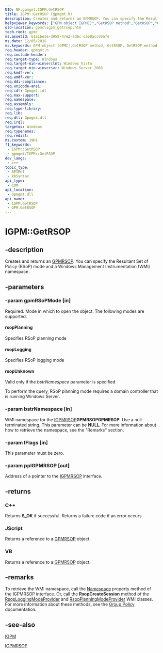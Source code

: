 ```yaml
---
UID: NF:gpmgmt.IGPM.GetRSOP
title: IGPM::GetRSOP (gpmgmt.h)
description: Creates and returns an GPMRSOP. You can specify the Resultant Set of Policy (RSoP) mode and a Windows Management Instrumentation (WMI) namespace.
helpviewer_keywords: ["GPM object [GPMC]","GetRSOP method","GetRSOP","GetRSOP method [GPMC]","GetRSOP method [GPMC]","GPM object","GetRSOP method [GPMC]","IGPM interface","IGPM interface [GPMC]","GetRSOP method","IGPM.GetRSOP","IGPM::GetRSOP","_win32_igpm_getrsop","gpmc.igpm_getrsop","gpmgmt/IGPM::GetRSOP","rsopLogging","rsopPlanning","rsopUnknown"]
old-location: gpmc\igpm_getrsop.htm
tech.root: gpmc
ms.assetid: 61a1be3e-d959-47e2-ad6c-ca00accd0afe
ms.date: 12/05/2018
ms.keywords: GPM object [GPMC],GetRSOP method, GetRSOP, GetRSOP method [GPMC], GetRSOP method [GPMC],GPM object, GetRSOP method [GPMC],IGPM interface, IGPM interface [GPMC],GetRSOP method, IGPM.GetRSOP, IGPM::GetRSOP, _win32_igpm_getrsop, gpmc.igpm_getrsop, gpmgmt/IGPM::GetRSOP, rsopLogging, rsopPlanning, rsopUnknown
req.header: gpmgmt.h
req.include-header: 
req.target-type: Windows
req.target-min-winverclnt: Windows Vista
req.target-min-winversvr: Windows Server 2008
req.kmdf-ver: 
req.umdf-ver: 
req.ddi-compliance: 
req.unicode-ansi: 
req.idl: Gpmgmt.idl
req.max-support: 
req.namespace: 
req.assembly: 
req.type-library: 
req.lib: 
req.dll: Gpmgmt.dll
req.irql: 
targetos: Windows
req.typenames: 
req.redist: 
ms.custom: 19H1
f1_keywords:
 - IGPM::GetRSOP
 - gpmgmt/IGPM::GetRSOP
dev_langs:
 - c++
topic_type:
 - APIRef
 - kbSyntax
api_type:
 - COM
api_location:
 - Gpmgmt.dll
api_name:
 - IGPM.GetRSOP
 - GPM.GetRSOP
---
```


# IGPM::GetRSOP


## -description

Creates and returns an 
<a href="https://docs.microsoft.com/previous-versions/windows/desktop/api/gpmgmt/nn-gpmgmt-igpmrsop">GPMRSOP</a>. You can specify the Resultant Set of Policy (RSoP) mode and a Windows Management Instrumentation (WMI) namespace.

## -parameters

### -param gpmRSoPMode [in]

Required. Mode in which to open the object. The following modes are supported.



#### rsopPlanning

Specifies RSoP planning mode



#### rsopLogging

Specifies RSoP logging mode



#### rsopUnknown

Valid only if the <i>bstrNamespace</i> parameter is specified

To perform the query, RSoP planning mode requires a domain controller that is running Windows Server.

### -param bstrNamespace [in]

WMI namespace for the <a href="https://docs.microsoft.com/previous-versions/windows/desktop/api/gpmgmt/nn-gpmgmt-igpmrsop">IGPMRSOP</a><b>GPMRSOP</b><b>GPMRSOP</b>.  Use a null-terminated string. This parameter can be <b>NULL</b>. For more information about how to retrieve the namespace, see the "Remarks" section.

### -param lFlags [in]

This parameter must be zero.

### -param ppIGPMRSOP [out]

Address of a pointer to the 
<a href="https://docs.microsoft.com/previous-versions/windows/desktop/api/gpmgmt/nn-gpmgmt-igpmrsop">IGPMRSOP</a> interface.

## -returns

<h3>C++</h3>
Returns <b>S_OK</b> if successful. Returns a failure code if an error occurs.

<h3>JScript</h3>
Returns a reference to a <a href="https://docs.microsoft.com/previous-versions/windows/desktop/api/gpmgmt/nn-gpmgmt-igpmrsop">GPMRSOP</a> object.

<h3>VB</h3>
Returns a reference to a <a href="https://docs.microsoft.com/previous-versions/windows/desktop/api/gpmgmt/nn-gpmgmt-igpmrsop">GPMRSOP</a> object.

## -remarks

To retrieve the WMI namespace, call the 
<a href="https://docs.microsoft.com/previous-versions/windows/desktop/gpmc/igpmrsop-property-methods">Namespace</a> property method of the <a href="https://docs.microsoft.com/previous-versions/windows/desktop/api/gpmgmt/nn-gpmgmt-igpmrsop">IGPMRSOP</a> interface. Or, call the <b>RsopCreateSession</b> method of the 
<a href="https://docs.microsoft.com/previous-versions/windows/desktop/Policy/rsoploggingmodeprovider">RsopLoggingModeProvider</a> and 
<a href="https://docs.microsoft.com/previous-versions/windows/desktop/Policy/rsopplanningmodeprovider">RsopPlanningModeProvider</a> WMI classes. For more information about these methods, see the <a href="https://docs.microsoft.com/previous-versions/windows/desktop/Policy/group-policy-start-page">Group Policy</a> documentation.

## -see-also

<a href="https://docs.microsoft.com/previous-versions/windows/desktop/api/gpmgmt/nn-gpmgmt-igpm">IGPM</a>



<a href="https://docs.microsoft.com/previous-versions/windows/desktop/api/gpmgmt/nn-gpmgmt-igpmrsop">IGPMRSOP</a>

